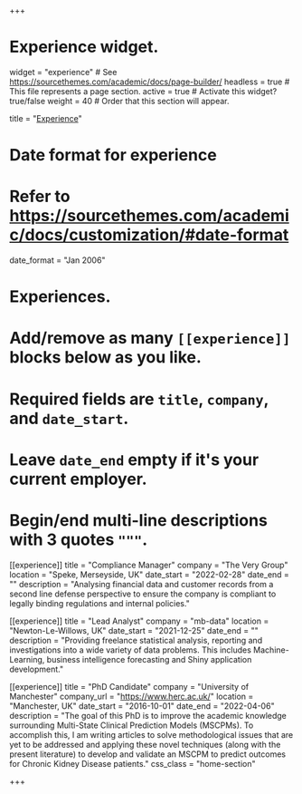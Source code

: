 +++
# Experience widget.
widget = "experience"  # See https://sourcethemes.com/academic/docs/page-builder/
headless = true  # This file represents a page section.
active = true  # Activate this widget? true/false
weight = 40  # Order that this section will appear.

title = "<a href='/experience'>Experience</a>"

# Date format for experience
#   Refer to https://sourcethemes.com/academic/docs/customization/#date-format
date_format = "Jan 2006"

# Experiences.
#   Add/remove as many `[[experience]]` blocks below as you like.
#   Required fields are `title`, `company`, and `date_start`.
#   Leave `date_end` empty if it's your current employer.
#   Begin/end multi-line descriptions with 3 quotes `"""`.

[[experience]]
  title = "Compliance Manager"
  company = "The Very Group"
  location = "Speke, Merseyside, UK"
  date_start = "2022-02-28"
  date_end = ""
  description = "Analysing financial data and customer records from a second line defense perspective to ensure the company is compliant to legally binding regulations and internal policies."

[[experience]]
  title = "Lead Analyst"
  company = "mb-data"
  location = "Newton-Le-Willows, UK"
  date_start = "2021-12-25"
  date_end = ""
  description = "Providing freelance statistical analysis, reporting and investigations into a wide variety of data problems. This includes Machine-Learning, business intelligence forecasting and Shiny application development."

[[experience]]
  title = "PhD Candidate"
  company = "University of Manchester"
  company_url = "https://www.herc.ac.uk/"
  location = "Manchester, UK"
  date_start = "2016-10-01"
  date_end = "2022-04-06"
  description = "The goal of this PhD is to improve the academic knowledge surrounding Multi-State Clinical Prediction Models (MSCPMs). To accomplish this, I am writing articles to solve methodological issues that are yet to be addressed and applying these novel techniques (along with the present literature) to develop and validate an MSCPM to predict outcomes for Chronic Kidney Disease patients."
css_class = "home-section"

+++


